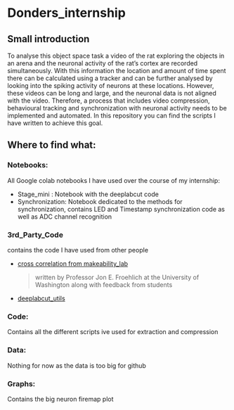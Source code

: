 # Donders_internship

## Small introduction 
To analyse this object space task a video of the rat exploring the objects in an arena and the neuronal activity of the rat’s cortex are recorded simultaneously. With this information the location and amount of time spent there can be calculated using a tracker and can be further analysed by looking into the spiking activity of neurons at these locations. However, these videos can be long and large, and the neuronal data is not aligned with the video. 
Therefore, a process that includes video compression, behavioural tracking and synchronization with neuronal activity needs to be implemented and automated. In this repository you can find the scripts I have written to achieve this goal.

## Where to find what:
### Notebooks:
All Google colab notebooks I have used over the course of my internship:
- Stage_mini : Notebook with the deeplabcut code
- Synchronization: Notebook dedicated to the methods for synchronization, contains LED and Timestamp synchronization code as well as ADC channel recognition

### 3rd_Party_Code
contains the code I have used from other people

*   [cross correlation from makeability_lab](https://makeabilitylab.github.io/physcomp/signals/ComparingSignals/index.html)
    > written by Professor Jon E. Froehlich at the University of Washington along with feedback from students
*   [deeplabcut_utils](https://github.com/DeepLabCut/DLCutils/blob/ed95860a7331f2ba37044711faf9638a7c5e6ab5/Demo_loadandanalyzeDLCdata.ipynb)

### Code:
Contains all the different scripts ive used for extraction and compression

### Data:
Nothing for now as the data is too big for github

### Graphs:
Contains the big neuron firemap plot
